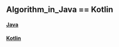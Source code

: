 ## Algorithm_in_Java == Kotlin

#### [Java](https://github.com/heetsamber/Algorithm-in-Java-Kotlin/blob/main/Java/README.md)


#### [Kotlin](https://github.com/heetsamber/Algorithm-in-Java-Kotlin/blob/main/Kotlin/README.md)
